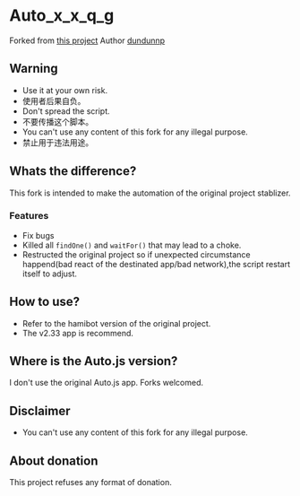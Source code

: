 # Auto_x_x_q_g
Forked from [this project](https://github.com/dundunnp/auto_xuexiqiangguo)
Author [dundunnp](https://github.com/dundunnp)

## Warning
* Use it at your own risk.
* 使用者后果自负。
* Don't spread the script.
* 不要传播这个脚本。
* You can't use any content of this fork for any illegal purpose.
* 禁止用于违法用途。

## Whats the difference?
This fork is intended to make the automation of the original project stablizer.

### Features
* Fix bugs
* Killed all `findOne()` and `waitFor()` that may lead to a choke. 
* Restructed the original project so if unexpected circumstance happend(bad react of the destinated app/bad network),the script restart itself to adjust.

## How to use?
* Refer to the hamibot version of the original project.
* The v2.33 app is recommend.

## Where is the Auto.js version?
I don't use the original Auto.js app. Forks welcomed.

## Disclaimer
* You can't use any content of this fork for any illegal purpose.

## About donation
This project refuses any format of donation.
